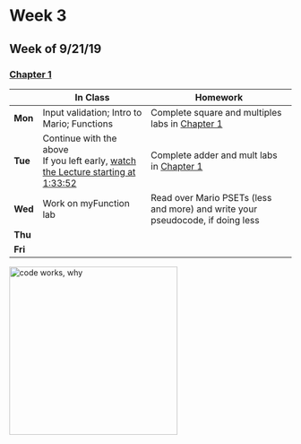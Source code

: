 <meta http-equiv="refresh" content="300"/>

# Week 3

## Week of 9/21/19 

### [Chapter 1](/ap/curriculum/1)

  |       |In Class               |Homework   |
  |-------|---------              |---------  |
  |**Mon**|Input validation; Intro to Mario; Functions |Complete square and multiples labs in [Chapter 1](/ap/curriculum/1)|
  |**Tue**|Continue with the above<br>If you left early, [watch the Lecture starting at 1:33:52](https://www.youtube.com/watch?v=e9Eds2Rc_x8&t=5632s) |Complete adder and mult labs in [Chapter 1](/ap/curriculum/1) |
  |**Wed**|Work on myFunction lab |Read over Mario PSETs (less and more) and write your pseudocode, if doing less |
  |**Thu**| | |
  |**Fri**| | |

<img src="https://pbs.twimg.com/media/DKAT7rLVoAAaqdV.jpg" alt="code works, why" height="300">